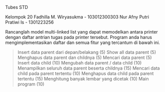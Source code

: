 Tubes STD

Kelompok 20
Fadhilla M. Wiryasukma - 103012300303
Nur Afny Putri Pratiwi Is - 1301223256

Rancanglah model multi-linked list yang dapat memodelkan antara printer dengan daftar antrian tugas pada printer
tersebut. Program anda harus mengimplementasikan daftar dan semua fitur yang tercantum di bawah ini.
  > Insert data parent dari depan/belakang (5) 
  > Show all data parent (5)
  > Menghapus data parent dan childnya (5) 
  > Mencari data parent (5) 
  > Insert data child (10) 
  > Mengubah data parent / data child (10) 
  > Menampilkan seluruh data parent beserta childnya (15) 
  > Mencari data child pada parent tertentu (10) 
  > Menghapus data child pada parent tertentu (15) 
  > Menghitung banyak lembar yang dicetak (10) 
  > Main program (10)
